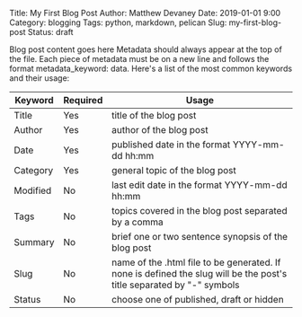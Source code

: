 Title: My First Blog Post
Author: Matthew Devaney
Date: 2019-01-01 9:00
Category: blogging
Tags: python, markdown, pelican
Slug: my-first-blog-post
Status: draft

Blog post content goes here
Metadata should always appear at the top of the file. Each piece of metadata must be on a new line and follows the format metadata_keyword: data. Here's a list of the most common keywords and their usage:




| Keyword   |    Required  | Usage  |  
|-----|-----|-----|
|  Title  |  Yes |title of the blog post  |  
| Author  |  Yes | author of the blog post  |  
|Date| Yes|published date in the format YYYY-mm-dd hh:mm| 
|Category|Yes|general topic of the blog post|
|Modified|No|last edit date in the format YYYY-mm-dd hh:mm|
|Tags|No|topics covered in the blog post separated by a comma|
|Summary|No|brief one or two sentence synopsis of the blog post|
|Slug|No|name of the .html file to be generated. If none is defined the slug will be the post's title separated by "-" symbols|
|Status|No|choose one of published, draft or hidden|